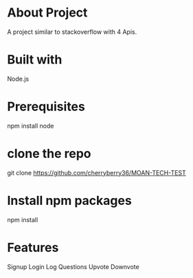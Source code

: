 # About Project

A project similar to stackoverflow with 4 Apis.

# Built with

Node.js


# Prerequisites

npm install node

# clone the repo

git clone https://github.com/cherryberry36/MOAN-TECH-TEST

# Install npm packages

npm install

# Features

Signup
Login
Log Questions
Upvote
Downvote
